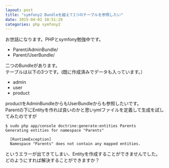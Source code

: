 ```yaml
---
layout: post
title: "symfony2 Bundleを越えて1つのテーブルを参照したい"
date: 2015-04-01 10:51:29
categories: php symfony2
---
```

<p>お世話になります。PHPとsymfony勉強中です。</p>

<ul>
<li>Parent/AdminBundle/</li>
<li>Parent/UserBundle/</li>
</ul>

<p>二つのBundleがあります。<br>
テーブルは以下の3つです。(既に作成済みでデータも入っています。）</p>

<ul>
<li>admin</li>
<li>user</li>
<li>product</li>
</ul>

<p>productをAdminBundleからもUserBundleからも参照したいです。<br>
Parentの下にEntityを作れば良いのかと思いymlファイルを定義して生成を試してみたのですが</p>

<pre><code>$ sudo php app/console doctrine:generate:entities Parents
Generating entities for namespace "Parents"

  [RuntimeException]                                            
  Namespace "Parents" does not contain any mapped entities.  
</code></pre>

<p>というエラーが出てきてしまい、Entityを作成することができませんでした。<br>
どのようにすれば解決することができますか？</p>
